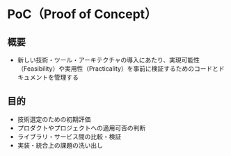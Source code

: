 # PoC（Proof of Concept）

## 概要

- 新しい技術・ツール・アーキテクチャの導入にあたり、実現可能性（Feasibility）や実用性（Practicality）を事前に検証するためのコードとドキュメントを管理する

## 目的

- 技術選定のための初期評価
- プロダクトやプロジェクトへの適用可否の判断
- ライブラリ・サービス間の比較・検証
- 実装・統合上の課題の洗い出し
